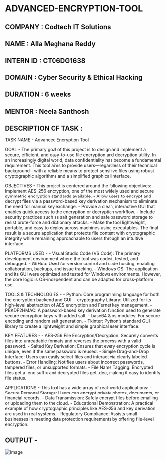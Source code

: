 # ADVANCED-ENCRYPTION-TOOL

## COMPANY : Codtech IT Solutions

## NAME : Alla Meghana Reddy

## INTERN ID : CT06DG1638

## DOMAIN : Cyber Security & Ethical Hacking

## DURATION : 6 weeks

## MENTOR : Neela Santhosh

## DESCRIPTION OF TASK :

TASK NAME - Advanced Encryption Tool

GOAL - The primary goal of this project is to design and implement a secure, efficient, and easy-to-use file encryption and decryption utility. In an increasingly digital world, data confidentiality has become a fundamental requirement. This tool aims to provide users—regardless of their technical background—with a reliable means to protect sensitive files using robust cryptographic algorithms and a simplified graphical interface.

OBJECTIVES - This project is centered around the following objectives:
           - Implement AES-256 encryption, one of the most widely used and secure symmetric encryption standards available.
           - Allow users to encrypt and decrypt files via a password-based key derivation mechanism to eliminate the need for manual key exchange.
           - Provide a clean, interactive GUI that enables quick access to the encryption or decryption workflow.
           - Include security practices such as salt generation and safe password storage to resist brute-force and dictionary attacks.
           - Make the tool lightweight, portable, and easy to deploy across machines using executables.
    The final result is a secure application that protects file content with cryptographic integrity while remaining approachable to users through an intuitive interface.

PLATFORMS USED - 
           - Visual Studio Code (VS Code): The primary development environment where the tool was coded, tested, and debugged.
           - GitHub: Used for version control and code hosting, enabling collaboration, backups, and issue tracking.
           - Windows OS: The application and its GUI were optimized and tested for Windows environments. However, the core logic is OS-independent and can be adapted for                              cross-platform use.

TOOLS & TECHNOLOGIES - 
           - Python: Core programming language for both the encryption backend and GUI.
           - cryptography Library: Utilized for its high-level abstraction of AES encryption and Fernet key management.
           - PBKDF2HMAC: A password-based key derivation function used to generate secure encryption keys with added salt.
           - base64 & os modules: For secure encoding and random salt generation.
           - Tkinter: Python’s standard GUI library to create a lightweight and simple graphical user interface.
          
KEY FEATURES - 
           - AES-256 File Encryption/Decryption: Securely converts files into unreadable formats and reverses the process with a valid password.
           - Salted Key Derivation: Ensures that every encryption cycle is unique, even if the same password is reused.
           - Simple Drag-and-Drop Interface: Users can easily select files and interact via clearly labeled buttons.
           - Error Handling: Notifies users about incorrect passwords, tampered files, or unsupported formats.
           - File Name Tagging: Encrypted files get a .enc suffix and decrypted files get .dec, making it easy to identify file status.

APPLICATIONS - This tool has a wide array of real-world applications:
             - Secure Personal Storage: Users can encrypt private photos, documents, or financial records.
             - Data Transmission: Safely encrypt files before emailing or uploading them to the cloud.
             - Educational Demonstration: A practical example of how cryptographic principles like AES-256 and key derivation are used in real systems.
             - Regulatory Compliance: Assists small businesses in meeting data protection requirements by offering file-level encryption.

## OUTPUT -

![Image](https://github.com/user-attachments/assets/feeb220f-f5b4-4649-98c4-15b112f0e005)



